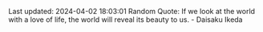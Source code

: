 Last updated: 2024-04-02 18:03:01
Random Quote: If we look at the world with a love of life, the world will reveal its beauty to us. - Daisaku Ikeda